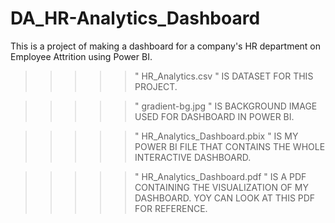 # DA_HR-Analytics_Dashboard

This is a project of making a dashboard for a company's HR department on Employee Attrition using Power BI.

>>>>> " HR_Analytics.csv " IS DATASET FOR THIS PROJECT.

>>>>> " gradient-bg.jpg " IS BACKGROUND IMAGE USED FOR DASHBOARD IN POWER BI.

>>>>> " HR_Analytics_Dashboard.pbix " IS MY POWER BI FILE THAT CONTAINS THE WHOLE INTERACTIVE DASHBOARD.

>>>>> " HR_Analytics_Dashboard.pdf " IS A PDF CONTAINING THE VISUALIZATION OF MY DASHBOARD. YOY CAN LOOK AT THIS PDF FOR REFERENCE.

